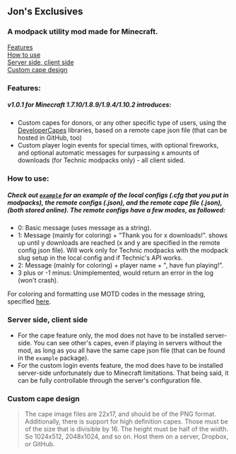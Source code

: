 ## Jon's Exclusives
### A modpack utility mod made for Minecraft.

[Features](#features)  
[How to use](#how-to-use)  
[Server side, client side](#server-side-client-side)  
[Custom cape design](#custom-cape-design)

### Features:
##### v1.0.1 for Minecraft 1.7.10/1.8.9/1.9.4/1.10.2 introduces:
* Custom capes for donors, or any other specific type of users, using the [DeveloperCapes](https://github.com/jadar/DeveloperCapes) libraries, based on a remote cape json file (that can be hosted in GitHub, too)
* Custom player login events for special times, with optional fireworks, and optional automatic messages for surpassing x amounts of downloads (for Technic modpacks only) - all client sided.


### How to use:
##### Check out [`example`](https://github.com/xJon/Jons-Exclusives/tree/1.9.4/1.10.2/example) for an example of the local configs (.cfg that you put in modpacks), the remote configs (.json), and the remote cape file (.json), (both stored online). The remote configs have a few modes, as followed:
* 0: Basic message (uses message as a string).
* 1: Message (mainly for coloring) + "Thank you for x downloads!". 
shows up until y downloads are reached (x and y are specified in the remote config json file). Will work only for Technic modpacks with the modpack slug setup in the local config and if Technic's API works.
* 2: Message (mainly for coloring) + player name + ", have fun playing!".
* 3 plus or -1 minus: Unimplemented, would return an error in the log (won't crash).

For coloring and formatting use MOTD codes in the message string, specified [here](http://minecraft.gamepedia.com/Formatting_codes#Use_in_server.properties_and_pack.mcmeta).

### Server side, client side
* For the cape feature only, the mod does not have to be installed server-side. You can see other's capes, even if playing in servers without the mod, as long as you all have the same cape json file (that can be found in the `example` package).
* For the custom login events feature, the mod does have to be installed server-side unfortunately due to Minecraft limitations. That being said, it can be fully controllable through the server's configuration file.

### Custom cape design
> The cape image files are 22x17, and should be of the PNG format. Additionally, there is support for high definition capes. Those must be of the size that is divisible by 16. The height must be half of the width. So 1024x512, 2048x1024, and so on. Host them on a server, Dropbox, or GitHub.
